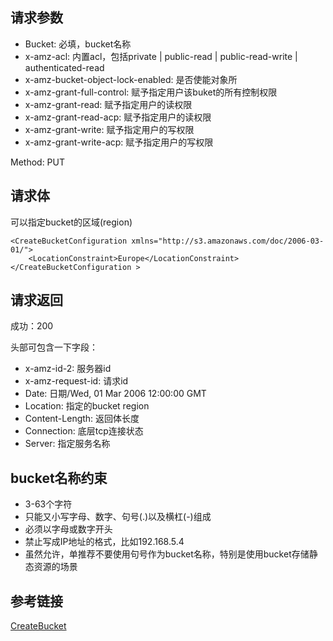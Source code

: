 ## 请求参数
- Bucket: 必填，bucket名称
- x-amz-acl: 内置acl，包括private | public-read | public-read-write | authenticated-read
- x-amz-bucket-object-lock-enabled: 是否使能对象所
- x-amz-grant-full-control: 赋予指定用户该buket的所有控制权限
- x-amz-grant-read: 赋予指定用户的读权限
- x-amz-grant-read-acp: 赋予指定用户的读权限
- x-amz-grant-write: 赋予指定用户的写权限
- x-amz-grant-write-acp: 赋予指定用户的写权限

Method: PUT

## 请求体
可以指定bucket的区域(region)
```
<CreateBucketConfiguration xmlns="http://s3.amazonaws.com/doc/2006-03-01/"> 
    <LocationConstraint>Europe</LocationConstraint> 
</CreateBucketConfiguration >
```

## 请求返回
成功：200

头部可包含一下字段：
- x-amz-id-2: 服务器id
- x-amz-request-id: 请求id
- Date: 日期/Wed, 01 Mar  2006 12:00:00 GMT
- Location: 指定的bucket region
- Content-Length: 返回体长度
- Connection: 底层tcp连接状态
- Server: 指定服务名称

## bucket名称约束
- 3-63个字符
- 只能又小写字母、数字、句号(.)以及横杠(-)组成
- 必须以字母或数字开头
- 禁止写成IP地址的格式，比如192.168.5.4
- 虽然允许，单推荐不要使用句号作为bucket名称，特别是使用bucket存储静态资源的场景

## 参考链接
[CreateBucket](https://docs.aws.amazon.com/AmazonS3/latest/API/API_CreateBucket.html)